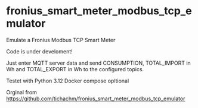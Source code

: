 # fronius_smart_meter_modbus_tcp_emulator
Emulate a Fronius  Modbus TCP Smart Meter 

Code is under develoment!

Just enter MQTT server data and send CONSUMPTION, TOTAL_IMPORT in Wh and TOTAL_EXPORT in Wh to the configured topics.

Testet with Python 3.12
Docker compose opltional

Orginal from https://github.com/tichachm/fronius_smart_meter_modbus_tcp_emulator
